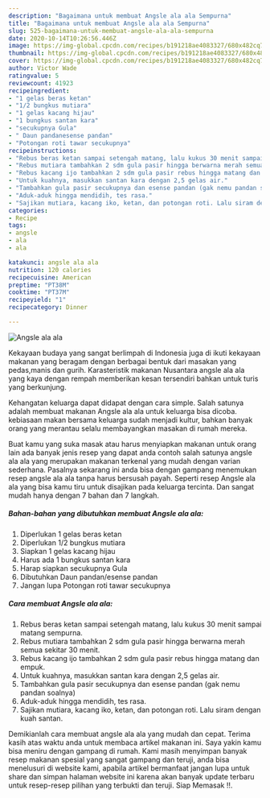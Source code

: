 ```yaml
---
description: "Bagaimana untuk membuat Angsle ala ala Sempurna"
title: "Bagaimana untuk membuat Angsle ala ala Sempurna"
slug: 525-bagaimana-untuk-membuat-angsle-ala-ala-sempurna
date: 2020-10-14T10:26:56.446Z
image: https://img-global.cpcdn.com/recipes/b191218ae4083327/680x482cq70/angsle-ala-ala-foto-resep-utama.jpg
thumbnail: https://img-global.cpcdn.com/recipes/b191218ae4083327/680x482cq70/angsle-ala-ala-foto-resep-utama.jpg
cover: https://img-global.cpcdn.com/recipes/b191218ae4083327/680x482cq70/angsle-ala-ala-foto-resep-utama.jpg
author: Victor Wade
ratingvalue: 5
reviewcount: 41923
recipeingredient:
- "1 gelas beras ketan"
- "1/2 bungkus mutiara"
- "1 gelas kacang hijau"
- "1 bungkus santan kara"
- "secukupnya Gula"
- " Daun pandanesense pandan"
- "Potongan roti tawar secukupnya"
recipeinstructions:
- "Rebus beras ketan sampai setengah matang, lalu kukus 30 menit sampai matang sempurna."
- "Rebus mutiara tambahkan 2 sdm gula pasir hingga berwarna merah semua sekitar 30 menit."
- "Rebus kacang ijo tambahkan 2 sdm gula pasir rebus hingga matang dan empuk."
- "Untuk kuahnya, masukkan santan kara dengan 2,5 gelas air."
- "Tambahkan gula pasir secukupnya dan esense pandan (gak nemu pandan soalnya)"
- "Aduk-aduk hingga mendidih, tes rasa."
- "Sajikan mutiara, kacang iko, ketan, dan potongan roti. Lalu siram dengan kuah santan."
categories:
- Recipe
tags:
- angsle
- ala
- ala

katakunci: angsle ala ala 
nutrition: 120 calories
recipecuisine: American
preptime: "PT38M"
cooktime: "PT37M"
recipeyield: "1"
recipecategory: Dinner

---
```



![Angsle ala ala](https://img-global.cpcdn.com/recipes/b191218ae4083327/680x482cq70/angsle-ala-ala-foto-resep-utama.jpg)

Kekayaan budaya yang sangat berlimpah di Indonesia juga di ikuti kekayaan makanan yang beragam dengan berbagai bentuk dari masakan yang pedas,manis dan gurih. Karasteristik makanan Nusantara angsle ala ala yang kaya dengan rempah memberikan kesan tersendiri bahkan untuk turis yang berkunjung.


Kehangatan keluarga dapat didapat dengan cara simple. Salah satunya adalah membuat makanan Angsle ala ala untuk keluarga bisa dicoba. kebiasaan makan bersama keluarga sudah menjadi kultur, bahkan banyak orang yang merantau selalu membayangkan masakan di rumah mereka.



Buat kamu yang suka masak atau harus menyiapkan makanan untuk orang lain ada banyak jenis resep yang dapat anda contoh salah satunya angsle ala ala yang merupakan makanan terkenal yang mudah dengan varian sederhana. Pasalnya sekarang ini anda bisa dengan gampang menemukan resep angsle ala ala tanpa harus bersusah payah.
Seperti resep Angsle ala ala yang bisa kamu tiru untuk disajikan pada keluarga tercinta. Dan sangat mudah hanya dengan 7 bahan dan 7 langkah.


<!--inarticleads1-->

##### Bahan-bahan yang dibutuhkan membuat Angsle ala ala:

1. Diperlukan 1 gelas beras ketan
1. Diperlukan 1/2 bungkus mutiara
1. Siapkan 1 gelas kacang hijau
1. Harus ada 1 bungkus santan kara
1. Harap siapkan secukupnya Gula
1. Dibutuhkan  Daun pandan/esense pandan
1. Jangan lupa Potongan roti tawar secukupnya




<!--inarticleads2-->

##### Cara membuat  Angsle ala ala:

1. Rebus beras ketan sampai setengah matang, lalu kukus 30 menit sampai matang sempurna.
1. Rebus mutiara tambahkan 2 sdm gula pasir hingga berwarna merah semua sekitar 30 menit.
1. Rebus kacang ijo tambahkan 2 sdm gula pasir rebus hingga matang dan empuk.
1. Untuk kuahnya, masukkan santan kara dengan 2,5 gelas air.
1. Tambahkan gula pasir secukupnya dan esense pandan (gak nemu pandan soalnya)
1. Aduk-aduk hingga mendidih, tes rasa.
1. Sajikan mutiara, kacang iko, ketan, dan potongan roti. Lalu siram dengan kuah santan.




Demikianlah cara membuat angsle ala ala yang mudah dan cepat. Terima kasih atas waktu anda untuk membaca artikel makanan ini. Saya yakin kamu bisa meniru dengan gampang di rumah. Kami masih menyimpan banyak resep makanan spesial yang sangat gampang dan teruji, anda bisa menelusuri di website kami, apabila artikel bermanfaat jangan lupa untuk share dan simpan halaman website ini karena akan banyak update terbaru untuk resep-resep pilihan yang terbukti dan teruji. Siap Memasak !!. 
